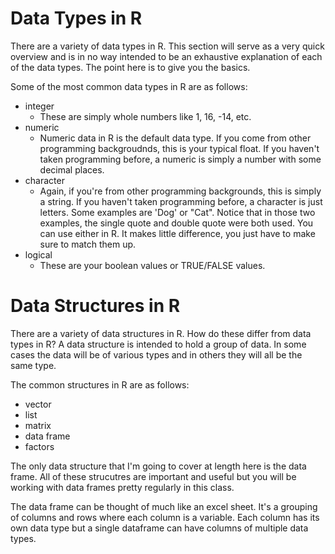 # Data Types in R
  There are a variety of data types in R. This section will serve as a very quick overview and is in no way intended to be an exhaustive explanation of each of the data types. The point here is to give you the basics.
  
  Some of the most common data types in R are as follows:
  - integer
    - These are simply whole numbers like 1, 16, -14, etc.
  - numeric 
    - Numeric data in R is the default data type. If you come from other programming backgroudnds, this is your typical float. If you haven't taken programming before, a numeric is simply a number with some decimal places.
  - character
    - Again, if you're from other programming backgrounds, this is simply a string. If you haven't taken programming before, a character is just letters. Some examples are 'Dog' or "Cat". Notice that in those two examples, the single quote and double quote were both used. You can use either in R. It makes little difference, you just have to make sure to match them up.
  - logical
    - These are your boolean values or TRUE/FALSE values.

# Data Structures in R
  There are a variety of data structures in R. How do these differ from data types in R? A data structure is intended to hold a group of data. In some cases the data will be of various types and in others they will all be the same type.

  The common structures in R are as follows:
  - vector
  - list
  - matrix
  - data frame
  - factors
  
  The only data structure that I'm going to cover at length here is the data frame. All of these strucutres are important and useful but you will be working with data frames pretty regularly in this class.

  The data frame can be thought of much like an excel sheet. It's a grouping of columns and rows where each column is a variable. Each column has its own data type but a single dataframe can have columns of multiple data types.
